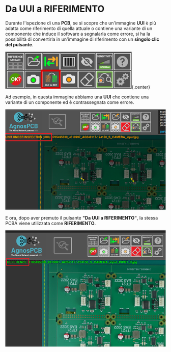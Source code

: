 # **Da UUI a RIFERIMENTO**

Durante l'ispezione di una **PCB**, se si scopre che un'immagine **UUI** è più adatta come riferimento di quella attuale o contiene una variante di un componente che induce il software a segnalarla come errore, si ha la possibilità di convertirla in un'immagine di riferimento con un **singolo clic del pulsante**.

![Pulsante Da UUI a RIFERIMENTO](../assets/v7/ui-button10.png){.center}

Ad esempio, in questa immagine abbiamo una **UUI** che contiene una variante di un componente ed è contrassegnata come errore.

![Foto UUI](../assets/UUI.png)

E ora, dopo aver premuto il pulsante **"Da UUI a RIFERIMENTO"**, la stessa PCBA viene utilizzata come **RIFERIMENTO**.

![Stessa PCB come foto RIFERIMENTO](../assets/REFERENCE.png)